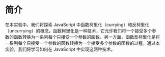# 简介

在本实验中，我们将探索 JavaScript 中函数柯里化（currying）和反柯里化（uncurrying）的概念。函数柯里化是一种技术，它允许我们将一个接受多个参数的函数转换为一系列每个只接受一个参数的函数。另一方面，函数反柯里化是将一系列每个只接受一个参数的函数转换为一个接受多个参数的函数的过程。通过本实验，我们将学习如何在 JavaScript 中实现这两种技术。
